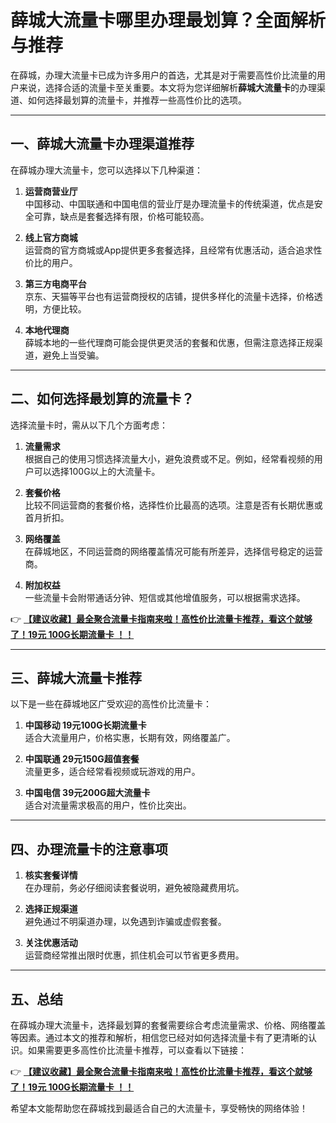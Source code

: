 # 薛城大流量卡哪里办理最划算？全面解析与推荐

在薛城，办理大流量卡已成为许多用户的首选，尤其是对于需要高性价比流量的用户来说，选择合适的流量卡至关重要。本文将为您详细解析**薛城大流量卡**的办理渠道、如何选择最划算的流量卡，并推荐一些高性价比的选项。

---

## 一、薛城大流量卡办理渠道推荐

在薛城办理大流量卡，您可以选择以下几种渠道：

1. **运营商营业厅**  
   中国移动、中国联通和中国电信的营业厅是办理流量卡的传统渠道，优点是安全可靠，缺点是套餐选择有限，价格可能较高。

2. **线上官方商城**  
   运营商的官方商城或App提供更多套餐选择，且经常有优惠活动，适合追求性价比的用户。

3. **第三方电商平台**  
   京东、天猫等平台也有运营商授权的店铺，提供多样化的流量卡选择，价格透明，方便比较。

4. **本地代理商**  
   薛城本地的一些代理商可能会提供更灵活的套餐和优惠，但需注意选择正规渠道，避免上当受骗。

---

## 二、如何选择最划算的流量卡？

选择流量卡时，需从以下几个方面考虑：

1. **流量需求**  
   根据自己的使用习惯选择流量大小，避免浪费或不足。例如，经常看视频的用户可以选择100G以上的大流量卡。

2. **套餐价格**  
   比较不同运营商的套餐价格，选择性价比最高的选项。注意是否有长期优惠或首月折扣。

3. **网络覆盖**  
   在薛城地区，不同运营商的网络覆盖情况可能有所差异，选择信号稳定的运营商。

4. **附加权益**  
   一些流量卡会附带通话分钟、短信或其他增值服务，可以根据需求选择。

👉 **[【建议收藏】最全聚合流量卡指南来啦！高性价比流量卡推荐，看这个就够了！19元 100G长期流量卡 ！！](https://bit.ly/Liuliangka)**

---

## 三、薛城大流量卡推荐

以下是一些在薛城地区广受欢迎的高性价比流量卡：

1. **中国移动 19元100G长期流量卡**  
   适合大流量用户，价格实惠，长期有效，网络覆盖广。

2. **中国联通 29元150G超值套餐**  
   流量更多，适合经常看视频或玩游戏的用户。

3. **中国电信 39元200G超大流量卡**  
   适合对流量需求极高的用户，性价比突出。

---

## 四、办理流量卡的注意事项

1. **核实套餐详情**  
   在办理前，务必仔细阅读套餐说明，避免被隐藏费用坑。

2. **选择正规渠道**  
   避免通过不明渠道办理，以免遇到诈骗或虚假套餐。

3. **关注优惠活动**  
   运营商经常推出限时优惠，抓住机会可以节省更多费用。

---

## 五、总结

在薛城办理大流量卡，选择最划算的套餐需要综合考虑流量需求、价格、网络覆盖等因素。通过本文的推荐和解析，相信您已经对如何选择流量卡有了更清晰的认识。如果需要更多高性价比流量卡推荐，可以查看以下链接：

👉 **[【建议收藏】最全聚合流量卡指南来啦！高性价比流量卡推荐，看这个就够了！19元 100G长期流量卡 ！！](https://bit.ly/Liuliangka)**

希望本文能帮助您在薛城找到最适合自己的大流量卡，享受畅快的网络体验！